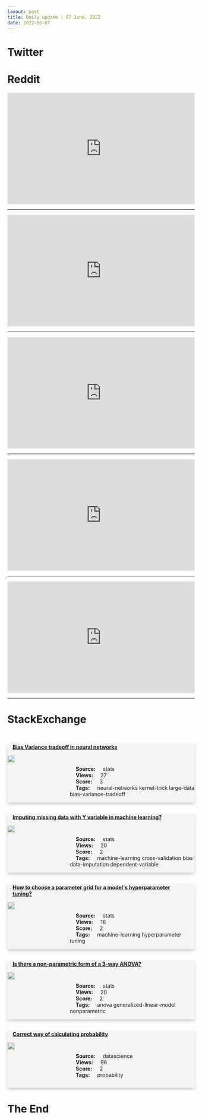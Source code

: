 ```yaml
---
layout: post
title: Daily update | 07 June, 2022
date: 2022-06-07
---
```


<script async src="https://platform.twitter.com/widgets.js" charset="utf-8"></script>


<script src='https://storage.ko-fi.com/cdn/scripts/overlay-widget.js'></script>
<script>
  kofiWidgetOverlay.draw('themldojo', {
    'type': 'floating-chat',
    'floating-chat.donateButton.text': 'Support me',
    'floating-chat.donateButton.background-color': '#f45d22',
    'floating-chat.donateButton.text-color': '#fff'
  });
</script>

# Twitter 

<blockquote class="twitter-tweet"><a href="https://twitter.com/JeanRemiKing/status/1533720262344073218"></a></blockquote>

<blockquote class="twitter-tweet"><a href="https://twitter.com/Baidu_Inc/status/1533813181986099200"></a></blockquote>

<blockquote class="twitter-tweet"><a href="https://twitter.com/Goodable/status/1533855725906284547"></a></blockquote>

<blockquote class="twitter-tweet"><a href="https://twitter.com/ylecun/status/1533792866232934400"></a></blockquote>

<blockquote class="twitter-tweet"><a href="https://twitter.com/TansuYegen/status/1533807662726520832"></a></blockquote>

<blockquote class="twitter-tweet"><a href="https://twitter.com/ylecun/status/1533791635271827457"></a></blockquote>

<blockquote class="twitter-tweet"><a href="https://twitter.com/huggingface/status/1533949308105523201"></a></blockquote>

<blockquote class="twitter-tweet"><a href="https://twitter.com/DeepLearningAI_/status/1533826046369357824"></a></blockquote>

<blockquote class="twitter-tweet"><a href="https://twitter.com/karpathy/status/1533870068018212864"></a></blockquote>

<blockquote class="twitter-tweet"><a href="https://twitter.com/kaggle/status/1533831521232109569"></a></blockquote>

# Reddit 

<iframe id="reddit-embed" src="https://www.redditmedia.com/r/dataengineering/comments/v5yp7l/building_a_simple_etl_for_personal_projects?ref_source=embed&amp;ref=share&amp;embed=true" sandbox="allow-scripts allow-same-origin allow-popups" style="border: none;" height="300" width="100%" scrolling="yes"></iframe>
<hr style="width:100%;text-align:left;margin-left:0">
<iframe id="reddit-embed" src="https://www.redditmedia.com/r/MachineLearning/comments/v66smh/p_releasing_evaluate_an_evaluation_library_for_ml?ref_source=embed&amp;ref=share&amp;embed=true" sandbox="allow-scripts allow-same-origin allow-popups" style="border: none;" height="300" width="100%" scrolling="yes"></iframe>
<hr style="width:100%;text-align:left;margin-left:0">
<iframe id="reddit-embed" src="https://www.redditmedia.com/r/datascience/comments/v60tw8/italian_vs_european_job_market?ref_source=embed&amp;ref=share&amp;embed=true" sandbox="allow-scripts allow-same-origin allow-popups" style="border: none;" height="300" width="100%" scrolling="yes"></iframe>
<hr style="width:100%;text-align:left;margin-left:0">
<iframe id="reddit-embed" src="https://www.redditmedia.com/r/statistics/comments/v5y44b/e_is_coursera_worth_it?ref_source=embed&amp;ref=share&amp;embed=true" sandbox="allow-scripts allow-same-origin allow-popups" style="border: none;" height="300" width="100%" scrolling="yes"></iframe>
<hr style="width:100%;text-align:left;margin-left:0">
<iframe id="reddit-embed" src="https://www.redditmedia.com/r/datascience/comments/v6ew9r/what_the_junior_sees_when_someone_starts?ref_source=embed&amp;ref=share&amp;embed=true" sandbox="allow-scripts allow-same-origin allow-popups" style="border: none;" height="300" width="100%" scrolling="yes"></iframe>
<hr style="width:100%;text-align:left;margin-left:0">

<style>
.card {
box-shadow: 0 4px 8px 0 rgba(0,0,0,0.2);
transition: 0.3s;
width: 100%;
background-color: #F3F4F4;
}
p{
    margin-left:  3em;
    padding-top: 1em;
}
.part2{
    display: grid;
    grid-template-columns: 1fr 3fr;
}
h4{
    margin: 1em;
}

.card:hover {
box-shadow: 0 8px 16px 0 rgba(0,0,0,0.2);
}
b {
padding: 2px 16px;
}
</style>
  
# StackExchange 


  <br>
  <div class="card">
  <h4><a href='https://stats.stackexchange.com/questions/577846/bias-variance-tradeoff-in-neural-networks'>Bias Variance tradeoff in neural networks</a></h4> 
  <div class="part2">
      <img src="https://cdn.sstatic.net/Sites/stats/Img/apple-touch-icon@2.png?v=344f57aa10cc" alt="Img missing!" style="width:40%">
      <p><b>Source:</b> stats<br><b>Views:</b> 27<br><b>Score:</b> 3<br><b>Tags:</b> <span class="badge badge-dark">neural-networks</span> <span class="badge badge-dark">kernel-trick</span> <span class="badge badge-dark">large-data</span> <span class="badge badge-dark">bias-variance-tradeoff</span></p> 
  </div>
  </div>
      
  <br>
  <div class="card">
  <h4><a href='https://stats.stackexchange.com/questions/577842/imputing-missing-data-with-y-variable-in-machine-learning'>Imputing missing data with Y variable in machine learning?</a></h4> 
  <div class="part2">
      <img src="https://cdn.sstatic.net/Sites/stats/Img/apple-touch-icon@2.png?v=344f57aa10cc" alt="Img missing!" style="width:40%">
      <p><b>Source:</b> stats<br><b>Views:</b> 20<br><b>Score:</b> 2<br><b>Tags:</b> <span class="badge badge-dark">machine-learning</span> <span class="badge badge-dark">cross-validation</span> <span class="badge badge-dark">bias</span> <span class="badge badge-dark">data-imputation</span> <span class="badge badge-dark">dependent-variable</span></p> 
  </div>
  </div>
      
  <br>
  <div class="card">
  <h4><a href='https://stats.stackexchange.com/questions/577845/how-to-choose-a-parameter-grid-for-a-models-hyperparameter-tuning'>How to choose a parameter grid for a model&#39;s hyperparameter tuning?</a></h4> 
  <div class="part2">
      <img src="https://cdn.sstatic.net/Sites/stats/Img/apple-touch-icon@2.png?v=344f57aa10cc" alt="Img missing!" style="width:40%">
      <p><b>Source:</b> stats<br><b>Views:</b> 18<br><b>Score:</b> 2<br><b>Tags:</b> <span class="badge badge-dark">machine-learning</span> <span class="badge badge-dark">hyperparameter</span> <span class="badge badge-dark">tuning</span></p> 
  </div>
  </div>
      
  <br>
  <div class="card">
  <h4><a href='https://stats.stackexchange.com/questions/577873/is-there-a-non-parametric-form-of-a-3-way-anova'>Is there a non-parametric form of a 3-way ANOVA?</a></h4> 
  <div class="part2">
      <img src="https://cdn.sstatic.net/Sites/stats/Img/apple-touch-icon@2.png?v=344f57aa10cc" alt="Img missing!" style="width:40%">
      <p><b>Source:</b> stats<br><b>Views:</b> 20<br><b>Score:</b> 2<br><b>Tags:</b> <span class="badge badge-dark">anova</span> <span class="badge badge-dark">generalized-linear-model</span> <span class="badge badge-dark">nonparametric</span></p> 
  </div>
  </div>
      
  <br>
  <div class="card">
  <h4><a href='https://datascience.stackexchange.com/questions/111602/correct-way-of-calculating-probability'>Correct way of calculating probability</a></h4> 
  <div class="part2">
      <img src="https://cdn.sstatic.net/Sites/datascience/Img/apple-touch-icon@2.png?v=1c36463984b3" alt="Img missing!" style="width:40%">
      <p><b>Source:</b> datascience<br><b>Views:</b> 96<br><b>Score:</b> 2<br><b>Tags:</b> <span class="badge badge-dark">probability</span></p> 
  </div>
  </div>
      
# The End